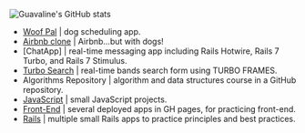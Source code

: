 ![Guavaline's GitHub stats](https://github-readme-stats.vercel.app/api?username=guavalines&show_icons=true&theme=chartreuse-dark)

<!-- ![Screen Shot 2022-11-05 at 2 35 22 PM](https://user-images.githubusercontent.com/100665876/205378735-43fc6812-dac5-4975-b585-e8a541a70833.jpeg)
 -->

- [Woof Pal](https://github.com/Guavalines/woof_pal) | dog scheduling app.
- [Airbnb clone](https://github.com/Guavalines/share_a-dog) | Airbnb...but with dogs!
- [ChatApp] | real-time messaging app including Rails Hotwire, Rails 7 Turbo, and Rails 7 Stimulus.
- [Turbo Search](https://github.com/Guavalines/Turbo_Search_Form) | real-time bands search form using TURBO FRAMES.
- Algorithms Repository | algorithm and data structures course in a GitHub repository.
- [JavaScript](https://github.com/stars/Guavalines/lists/javascript) | small JavaScript projects.
- [Front-End](https://github.com/stars/Guavalines/lists/front-end) | several deployed apps in GH pages, for practicing front-end.
- [Rails](https://github.com/stars/Guavalines/lists/rails) | multiple small Rails apps to practice principles and best practices.

<!--[![Top Langs](https://github-readme-stats.vercel.app/api/top-langs/?username=guavalines)](https://github.com/guavalines/github-readme-stats)
